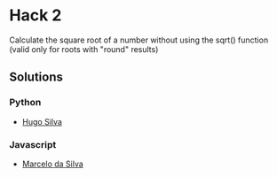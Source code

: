 # Hack 2

Calculate the square root of a number without using the sqrt() function (valid only for roots with "round" results)

## Solutions
### Python 
* [Hugo Silva](https://github.com/hugoadriao/hack-to-be-fast/blob/master/hack_3/python/hugoadriao/hack_3.py)

### Javascript 
* [Marcelo da Silva](https://github.com/marcelodasilva/hack-to-be-fast/blob/master/hack_3/javascript/marcelodasilva/hack_3.js)